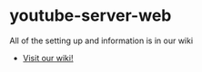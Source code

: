 # youtube-server-web

All of the setting up and information is in our wiki 
- [Visit our wiki!](./wiki/)
